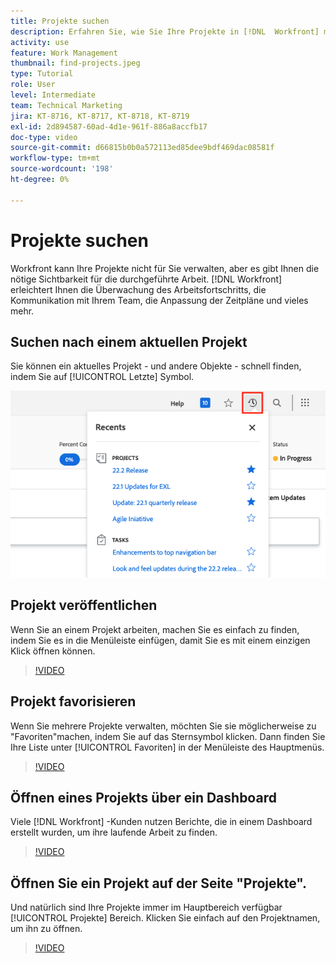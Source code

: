 ```yaml
---
title: Projekte suchen
description: Erfahren Sie, wie Sie Ihre Projekte in [!DNL  Workfront] mit Stiften, Favoriten, Dashboards und dem [!UICONTROL Projekte] Seite.
activity: use
feature: Work Management
thumbnail: find-projects.jpeg
type: Tutorial
role: User
level: Intermediate
team: Technical Marketing
jira: KT-8716, KT-8717, KT-8718, KT-8719
exl-id: 2d894587-60ad-4d1e-961f-886a8accfb17
doc-type: video
source-git-commit: d66815b0b0a572113ed85dee9bdf469dac08581f
workflow-type: tm+mt
source-wordcount: '198'
ht-degree: 0%

---
```


# Projekte suchen

Workfront kann Ihre Projekte nicht für Sie verwalten, aber es gibt Ihnen die nötige Sichtbarkeit für die durchgeführte Arbeit. [!DNL Workfront] erleichtert Ihnen die Überwachung des Arbeitsfortschritts, die Kommunikation mit Ihrem Team, die Anpassung der Zeitpläne und vieles mehr.

<!---
In this section, you will learn how to:

Find your projects in [!DNL Workfront]
Make your project visible to stakeholders
Find project communications
Use [!DNL Workfront] features when reviewing the task list to monitor project progress
--->

## Suchen nach einem aktuellen Projekt

Sie können ein aktuelles Projekt - und andere Objekte - schnell finden, indem Sie auf [!UICONTROL Letzte] Symbol.

![[!UICONTROL Status] Feld in Projekt-Kopfzeile eingeblendet](assets/recents.png)

## Projekt veröffentlichen

Wenn Sie an einem Projekt arbeiten, machen Sie es einfach zu finden, indem Sie es in die Menüleiste einfügen, damit Sie es mit einem einzigen Klick öffnen können.

>[!VIDEO](https://video.tv.adobe.com/v/335038/?quality=12&learn=on)

## Projekt favorisieren

Wenn Sie mehrere Projekte verwalten, möchten Sie sie möglicherweise zu &quot;Favoriten&quot;machen, indem Sie auf das Sternsymbol klicken. Dann finden Sie Ihre Liste unter [!UICONTROL Favoriten] in der Menüleiste des Hauptmenüs.

>[!VIDEO](https://video.tv.adobe.com/v/335039/?quality=12&learn=on)


## Öffnen eines Projekts über ein Dashboard

Viele [!DNL Workfront] -Kunden nutzen Berichte, die in einem Dashboard erstellt wurden, um ihre laufende Arbeit zu finden.

>[!VIDEO](https://video.tv.adobe.com/v/335041/?quality=12&learn=on)


## Öffnen Sie ein Projekt auf der Seite &quot;Projekte&quot;.

Und natürlich sind Ihre Projekte immer im Hauptbereich verfügbar [!UICONTROL Projekte] Bereich. Klicken Sie einfach auf den Projektnamen, um ihn zu öffnen.

>[!VIDEO](https://video.tv.adobe.com/v/335040/?quality=12&learn=on)
